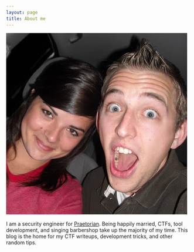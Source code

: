 ```yaml
---
layout: page
title: About me 
---
```


![About Me](/assets/images/about-me.jpg)

<p> 
I am a security engineer for <a href="http://www.praetorian.com/careers">Praetorian</a>. Being happily married, CTFs, tool development, and singing barbershop take up the majority of my time. This blog is the home for my CTF writeups, development tricks, and other random tips.
</p>

